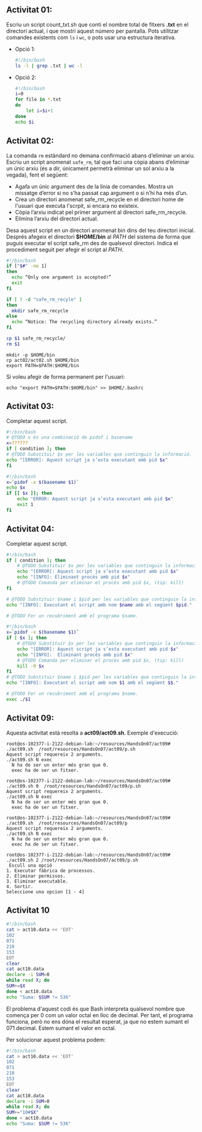 ## Activitat 01:
Escriu un script count_txt.sh que conti el nombre total de fitxers **.txt** en el directori actual, i que mostri aquest número per pantalla. Pots utilitzar comandes existents com `ls` i `wc`, o pots usar una estructura iterativa.

* Opció 1:
    ```bash
    #!/bin/bash
    ls -l | grep .txt | wc -l
    ```
* Opció 2:
    ```bash
    #!/bin/bash
    i=0
    for file in *.txt
    do
        let i=$i+1
    done
    echo $i
    ```

## Activitat 02: 
La comanda `rm` estàndard no demana confirmació abans d’eliminar un arxiu. Escriu un script anomenat `safe_rm`, tal que faci una còpia abans d’eliminar un únic arxiu (és a dir, únicament permetrà eliminar un sol arxiu a la vegada), fent el següent:
* Agafa un únic argument des de la línia de comandes. Mostra un missatge d’error si no s’ha passat cap argument o si n’hi ha més d’un.
* Crea un directori anomenat safe_rm_recycle en el directori home de l'usuari que executa l'scrpit, si encara no existeix.
 * Còpia l’arxiu indicat pel primer argument al directori safe_rm_recycle.
* Elimina l’arxiu del directori actual.

Desa aquest script en un directori anomenat bin dins del teu directori inicial. Després afegeix el directori **$HOME/bin** al *PATH* del sistema de forma que puguis executar el script safe_rm des de qualsevol directori. Indica el procediment seguit per afegir el script al *PATH*.

```bash
#!/bin/bash
if ["$#" -ne 1]
then
  echo “Only one argument is accepted!”
  exit
fi

if [ ! -d "safe_rm_recyle" ]
then
  mkdir safe_rm_recycle
else
  echo “Notice: The recycling directory already exists.”
fi

cp $1 safe_rm_recycle/
rm $1
```

```shell
mkdir -p $HOME/bin
cp act02/act02.sh $HOME/bin
export PATH=$PATH:$HOME/bin
```
Si voleu afegir de forma permanent per l'usuari:

```shell
echo "export PATH=$PATH:$HOME/bin" >> $HOME/.bashrc
```
## Activitat 03:
Completar aquest script.

```bash
#!/bin/bash 
# @TODO x és una combinació de pidof i basename 
x=??????
if [ condition ]; then
# @TODO Substituir $x per les variables que continguin la informació.
echo "[ERROR]: Aquest script ja s’esta executant amb pid $x"
fi
```

```bash
#!/bin/bash
x=`pidof -x $(basename $1)`
echo $x
if [[ $x ]]; then
    echo "ERROR: Aquest script ja s’esta executant amb pid $x"
    exit 1
fi
```

## Activitat 04:
Completar aquest script.

```bash
#!/bin/bash
if [ condition ]; then
    # @TODO Substituir $x per les variables que continguin la informació.
    echo "[ERROR]: Aquest script ja s’esta executant amb pid $x"
    echo "[INFO]: Eliminant procés amb pid $x"
    # @TODO Comanda per eliminar el procés amb pid $x, (tip: kill)
fi

# @TODO Substituir $name i $pid per les variables que continguin la informació.
echo "[INFO]: Executant el script amb nom $name amb el següent $pid."

# @TODO Fer un recubriment amb el programa $name.
```

```bash
#!/bin/bash
x=`pidof -x $(basename $1)`
if [ $x ]; then
    # @TODO Substituir $x per les variables que continguin la informació.
    echo "[ERROR]: Aquest script ja s’esta executant amb pid $x"
    echo "[INFO]:  Eliminant procés amb pid $x"
    # @TODO Comanda per eliminar el procés amb pid $x, (tip: kill)
    kill -9 $x
fi
# @TODO Substituir $name i $pid per les variables que continguin la informació.
echo "[INFO]: Executant el script amb nom $1 amb el següent $$."

# @TODO Fer un recubriment amb el programa $name.
exec ./$1
```

## Activitat 09:

Aquesta activitat està resolta a **act09/act09.sh**. Exemple d'execució:

```shell
root@os-102377-i-2122-debian-lab:~/resources/HandsOn07/act09# ./act09.sh  /root/resources/HandsOn07/act09/p.sh
Aquest script requereix 2 arguments.
./act09.sh N exec
  N ha de ser un enter més gran que 0.
  exec ha de ser un fitxer.
```

```shell
root@os-102377-i-2122-debian-lab:~/resources/HandsOn07/act09# ./act09.sh 0  /root/resources/HandsOn07/act09/p.sh
Aquest script requereix 2 arguments.
./act09.sh N exec
  N ha de ser un enter més gran que 0.
  exec ha de ser un fitxer.
```

```shell
root@os-102377-i-2122-debian-lab:~/resources/HandsOn07/act09# ./act09.sh  /root/resources/HandsOn07/act09/p
Aquest script requereix 2 arguments.
./act09.sh N exec
  N ha de ser un enter més gran que 0.
  exec ha de ser un fitxer.
```

```shell
root@os-102377-i-2122-debian-lab:~/resources/HandsOn07/act09# ./act09.sh 2 /root/resources/HandsOn07/act09/p.sh
 Escull una opció 
1. Executar fàbrica de processos.
2. Eliminar permissos.
3. Eliminar executable.
4. Sortir.
Seleccione una opcion [1 - 4]
```

## Activitat 10

```bash
#!/bin/bash
cat > act10.data << 'EOT'
102
071
210
153
EOT
clear
cat act10.data
declare -i SUM=0
while read X; do
SUM+=$X
done < act10.data
echo "Suma: $SUM != 536"
```


El problema d'aquest codi és que Bash interpreta qualsevol nombre que comença per 0 com un valor octal en lloc de decimal. Per tant, el programa funciona, però no ens dóna el resultat esperat, ja que no estem sumant el 071 decimal. Estem sumant el valor en octal.

Per solucionar aquest problema podem:

```bash
#!/bin/bash
cat > act10.data << 'EOT'
102
071
210
153
EOT
clear
cat act10.data
declare -i SUM=0
while read X; do
SUM+="10#$X"
done < act10.data
echo "Suma: $SUM != 536"
```

